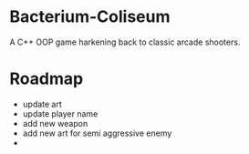 # Bacterium-Coliseum
A C++ OOP game harkening back to classic arcade shooters.

# Roadmap
- update art
- update player name
- add new weapon
- add new art for semi aggressive enemy
- 
